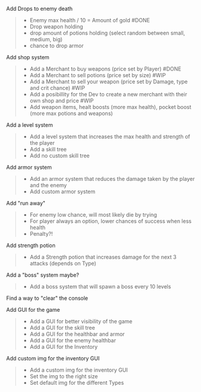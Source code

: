 Add Drops to enemy death
> - Enemy max health / 10 = Amount of gold #DONE
> - Drop weapon holding
> - drop amount of potions holding (select random between small, medium, big)
> - chance to drop armor

Add shop system
> - Add a Merchant to buy weapons (price set by Player) #DONE
> - Add a Merchant to sell potions (price set by size) #WIP
> - Add a Merchant to sell your weapon (price set by Damage, type and crit chance)  #WIP
> - Add a posibillity for the Dev to create a new merchant with their own shop and price #WIP
> - Add weapon items, healt boosts (more max health), pocket boost (more max potions and weapons) 

Add a level system
> - Add a level system that increases the max health and strength of the player
> - Add a skill tree
> - Add no custom skill tree

Add armor system
> - Add an armor system that reduces the damage taken by the player and the enemy
> - Add custom armor system 

Add "run away"
> - For enemy low chance, will most likely die by trying
> - For player always an option, lower chances of success when less health
> - Penalty?!

Add strength potion
> - Add a Strength potion that increases damage for the next 3 attacks (depends on Type)

Add a "boss" system maybe?
> - Add a boss system that will spawn a boss every 10 levels

Find a way to "clear" the console

Add GUI for the game
> - Add a GUI for better visibility of the game
> - Add a GUI for the skill tree
> - Add a GUI for the healthbar and armor
> - Add a GUI for the enemy healthbar
> - Add a GUI for the Inventory

Add custom img for the inventory GUI
> - Add a custom img for the inventory GUI
> - Set the img to the right size
> - Set default img for the different Types